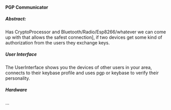 #### PGP Communicator

##### Abstract:
Has CryptoProcessor and Bluetooth/Radio/Esp8266/whatever we can come up with that allows the safest connection],
if two devices get some kind of authorization from the users they exchange keys.

##### User Interface
The UserInterface shows you the devices of other users in your area,
connects to their keybase profile and uses pgp or keybase to verify their personality.

##### Hardware
...
